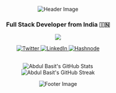 <div align="center">
  
  ![Header Image](https://capsule-render.vercel.app/api?type=waving&color=gradient&height=200&section=header&text=Abdul%20Basit%20Khan&fontSize=50&fontAlignY=35&animation=fadeIn)

  ### Full Stack Developer from India 🇮🇳
  
  <p>
    <a href="mailto:abdulbasitkhan2733@gmail.com">
      <img src="https://img.shields.io/badge/-abdulbasitkhan2733@gmail.com-c14438?style=flat-square&logo=Gmail&logoColor=white"/>
    </a>
  </p>
  
  <p>
    <a href="https://twitter.com/abdul_2003_">
      <img src="https://img.shields.io/badge/Twitter-1DA1F2?style=flat-square&logo=twitter&logoColor=white" alt="Twitter" />
    </a>
    <a href="https://www.linkedin.com/in/abdulbasitkhandev2003">
      <img src="https://img.shields.io/badge/LinkedIn-0077B5?style=flat-square&logo=linkedin&logoColor=white" alt="LinkedIn" />
    </a>
    <a href="https://hashnode.com/@abdulbasit2003">
      <img src="https://img.shields.io/badge/Hashnode-2962FF?style=flat-square&logo=hashnode&logoColor=white" alt="Hashnode" />
    </a>
  </p>
  
  <br />
  
  <img src="https://github-readme-stats.vercel.app/api?username=abdulbasit2733&show_icons=true&theme=tokyonight&hide_border=true&bg_color=1a1b27" alt="Abdul Basit's GitHub Stats" />
  
  <br />
  
  <img src="https://github-readme-streak-stats.herokuapp.com/?user=abdulbasit2733&theme=tokyonight&hide_border=true&background=1a1b27" alt="Abdul Basit's GitHub Streak" />
  
  <br />
  
  ![Footer Image](https://capsule-render.vercel.app/api?type=waving&color=gradient&height=100&section=footer)
</div>
